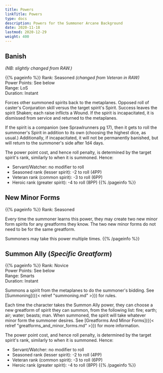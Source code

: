 ```yaml
---
title: Powers
linkTitle: Powers
type: docs
description: Powers for the Summoner Arcane Background
date: 2020-11-18
lastmod: 2020-12-29
weight: 400
---
```


## Banish

*(NB: slightly changed from RAW.)*

{{% pageinfo %}}
Rank: Seasoned *(changed from Veteran in RAW)*\
Power Points: See below \
Range: LoS \
Duration: Instant 

Forces other summoned spirits back to the metaplanes. Opposed roll of caster's Conjuration skill versus the target spirit's Spirit. Success leaves the spirit Shaken; each raise inflicts a Wound. If the spirit is incapacitated, it is dismissed from service and returned to the metaplanes.

If the spirit is a companion (see Sprawlrunners pg 17), then it gets to roll the summoner's Spirit in addition to its own (choosing the highest dice, as usual.) Additionally, if incapacitated, it will not be permanently banished, but will return to the summoner's side after 1d4 days.

The power point cost, and hence roll penalty, is determined by the target spirit's rank, similarly to when it is summoned. Hence:

* Servant/Watcher: no modifier to roll
* Seasoned rank (lesser spirit): -2 to roll (4PP)
* Veteran rank (common spirit): -3 to roll (6PP)
* Heroic rank (greater spirit): -4 to roll (8PP)
{{% /pageinfo %}} 

## New Minor Forms

{{% pageinfo %}}
Rank: Seasoned

Every time the summoner learns this power, they may create two new minor form spirits for any greatforms they know. The two new minor forms do not need to be for the same greatform.

Summoners may take this power multiple times. 
{{% /pageinfo %}}

## Summon Ally (*Specific Greatform*)

{{% pageinfo %}}
Rank: Novice \
Power Points: See below \
Range: Smarts \
Duration: Instant 

Summons a spirit from the metaplanes to do the summoner's bidding. See [Summoning]({{< relref "summoning.md" >}}) for rules.

Each time the character takes the Summon Ally power, they can choose a new greatform of spirit they can summon, from the following list: fire; earth; air; water; beasts; man. When summoned, the spirit will take whatever minor form the summoner desires. See [Greatforms And Minor Forms]({{< relref "greatforms_and_minor_forms.md" >}}) for more information.

The power point cost, and hence roll penalty, is determined by the target spirit's rank, similarly to when it is summoned. Hence:

* Servant/Watcher: no modifier to roll
* Seasoned rank (lesser spirit): -2 to roll (4PP)
* Veteran rank (common spirit): -3 to roll (6PP)
* Heroic rank (greater spirit): -4 to roll (8PP)
{{% /pageinfo %}} 
